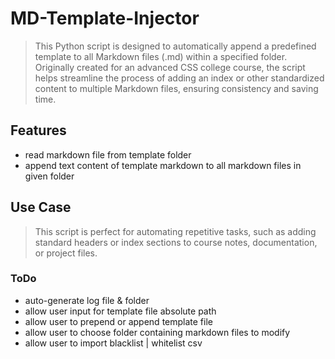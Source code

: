 # MD-Template-Injector

> This Python script is designed to automatically append a predefined template to all Markdown files (.md) within a specified folder. Originally created for an advanced CSS college course, the script helps streamline the process of adding an index or other standardized content to multiple Markdown files, ensuring consistency and saving time.  

## Features 
- read markdown file from template folder
- append text content of template markdown to all markdown files in given folder

## Use Case 
> This script is perfect for automating repetitive tasks, such as adding standard headers or index sections to course notes, documentation, or project files.

### ToDo
- auto-generate log file & folder
- allow user input for template file absolute path
- allow user to prepend or append template file
- allow user to choose folder containing markdown files to modify
- allow user to import blacklist | whitelist csv

